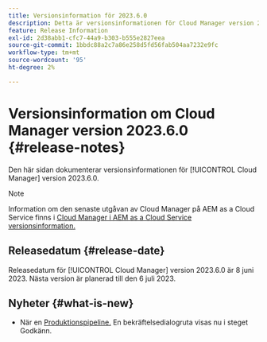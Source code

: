 ```yaml
---
title: Versionsinformation för 2023.6.0
description: Detta är versionsinformationen för Cloud Manager version 2023.6.0.
feature: Release Information
exl-id: 2d38abb1-cfc7-44a9-b303-b555e2827eea
source-git-commit: 1bbdc88a2c7a86e258d5fd56fab504aa7232e9fc
workflow-type: tm+mt
source-wordcount: '95'
ht-degree: 2%

---
```



# Versionsinformation om Cloud Manager version 2023.6.0 {#release-notes}

Den här sidan dokumenterar versionsinformationen för [!UICONTROL Cloud Manager] version 2023.6.0.

>[!NOTE]
>
>Information om den senaste utgåvan av Cloud Manager på AEM as a Cloud Service finns i [Cloud Manager i AEM as a Cloud Service versionsinformation.](https://experienceleague.adobe.com/docs/experience-manager-cloud-service/content/implementing/using-cloud-manager/release-notes-cloud-manager/release-notes-cm-current.html)

## Releasedatum {#release-date}

Releasedatum för [!UICONTROL Cloud Manager] version 2023.6.0 är 8 juni 2023. Nästa version är planerad till den 6 juli 2023.

## Nyheter {#what-is-new}

* När en [Produktionspipeline.](/help/using/production-pipelines.md) En bekräftelsedialogruta visas nu i steget Godkänn.

